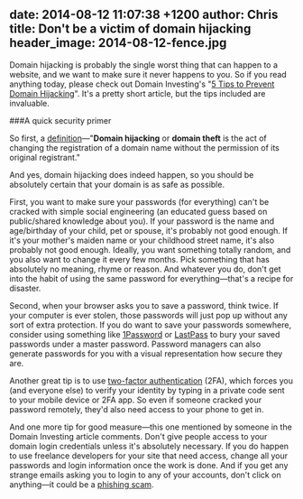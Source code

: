 date: 2014-08-12 11:07:38 +1200
author: Chris
title: Don't be a victim of domain hijacking
header_image: 2014-08-12-fence.jpg
----

Domain hijacking is probably the single worst thing that can happen to a website, and we want to make sure it never happens to you. So if you read anything today, please check out Domain Investing's "[5 Tips to Prevent Domain Hijacking](http://www.domaininvesting.com/5-tips-prevent-domain-hijacking/)". It's a pretty short article, but the tips included are invaluable.

###A quick security primer

<!-- excerpt -->

So first, a [definition](http://en.wikipedia.org/wiki/Domain_hijacking)—"**Domain hijacking** or **domain theft** is the act of changing the registration of a domain name without the permission of its original registrant." 

And yes, domain hijacking does indeed happen, so you should be absolutely certain that your domain is as safe as possible.

<!-- /excerpt -->

First, you want to make sure your passwords (for everything) can't be cracked with simple social engineering (an educated guess based on public/shared knowledge about you). If your password is the name and age/birthday of your child, pet or spouse, it's probably not good enough. If it's your mother's maiden name or your childhood street name, it's also probably not good enough. Ideally, you want something totally random, and you also want to change it every few months. Pick something that has absolutely no meaning, rhyme or reason. And whatever you do, don't get into the habit of using the same password for everything—that's a recipe for disaster.

Second, when your browser asks you to save a password, think twice. If your computer is ever stolen, those passwords will just pop up without any sort of extra protection. If you do want to save your passwords somewhere, consider using something like [1Password](https://agilebits.com/onepassword) or [LastPass](https://lastpass.com/) to bury your saved passwords under a master password. Password managers can also generate  passwords for you with a visual representation how secure they are.

Another great tip is to use [two-factor authentication](http://help.iwantmyname.com/customer/portal/articles/1139898-how-can-i-enable-two-factor-authentication-) (2FA), which forces you (and everyone else) to verify your identity by typing in a private code sent to your mobile device or 2FA app. So even if someone cracked your password remotely, they'd also need access to your phone to get in. 

And one more tip for good measure—this one mentioned by someone in the Domain Investing article comments. Don't give people access to your domain login credentials unless it's absolutely necessary. If you do happen to use freelance developers for your site that need access, change all your passwords and login information once the work is done. And if you get any strange emails asking you to login to any of your accounts, don't click on anything—it could be a [phishing scam](http://en.wikipedia.org/wiki/Phishing).




